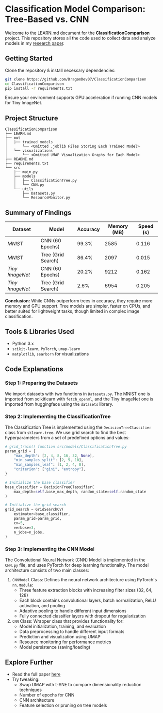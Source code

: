 # Classification Model Comparison: Tree-Based vs. CNN

Welcome to the LEARN.md document for the **ClassificationComparison** project. This repository stores all the code used to collect data and analyze models in my [research paper]().

## Getting Started

Clone the repository & install necessary dependencies:

```bash
git clone https://github.com/DragonDev07/ClassificationComparison
cd ClassificationComparison
pip install -r requirements.txt
```

Ensure your environment supports GPU acceleration if running CNN models for Tiny ImageNet.

## Project Structure

```text
ClassificationComparison
├── LEARN.md
├── out
│   ├── trained_models
│       └── <Omitted .joblib Files Storing Each Trained Model>
│   └── visualizations
│       └── <Omitted UMAP Visualization Graphs for Each Model>
├── README.md
├── requirements.txt
└── src
    ├── main.py
    ├── models
    │   ├── ClassificationTree.py
    │   └── CNN.py
    └── utils
        ├── Datasets.py
        └── ResourceMonitor.py
```

## Summary of Findings

| **Dataset**     | **Model**          | **Accuracy** | **Memory (MB)** | **Speed (s)** |
| --------------- | ------------------ | ------------ | --------------- | ------------- |
| _MNIST_         | CNN (60 Epochs)    | 99.3%        | 2585            | 0.116         |
| _MNIST_         | Tree (Grid Search) | 86.4%        | 2097            | 0.015         |
| _Tiny ImageNet_ | CNN (60 Epochs)    | 20.2%        | 9212            | 0.162         |
| _Tiny ImageNet_ | Tree (Grid Search) | 2.6%         | 6954            | 0.205         |

**Conclusion:** While CNNs outperform trees in accuracy, they require more memory and GPU support. Tree models are simpler, faster on CPUs, and better suited for lightweight tasks, though limited in complex image classification.

## Tools & Libraries Used

- Python 3.x
- `scikit-learn`, `PyTorch`, `umap-learn`
- `matplotlib`, `searborn` for visualizations

## Code Explanations

### Step 1: Preparing the Datasets

We import datasets with two functions in `Datasets.py`. The MNIST one is imported from scikitlearn with `fetch_openml`, and the Tiny ImageNet one is imported from huggingface using the `datasets` library.

### Step 2: Implementing the ClassificationTree

The Classification Tree is implemented using the `DecisionTreeClassifier` class from `sklearn.tree`. We use grid search to find the best hyperparameters from a set of predefined options and values:

```python
# grid_train() function src/models/ClassificationTree.py
param_grid = {
    "max_depth": [2, 4, 8, 16, 32, None],
    "min_samples_split": [2, 5, 10],
    "min_samples_leaf": [1, 2, 4, 8],
    "criterion": ["gini", "entropy"],
}

# Initialize the base classifier
base_classifier = DecisionTreeClassifier(
    max_depth=self.base_max_depth, random_state=self.random_state
)

# Initialize the grid search
grid_search = GridSearchCV(
    estimator=base_classifier,
    param_grid=param_grid,
    cv=5,
    verbose=3,
    n_jobs=n_jobs,
)
```

### Step 3: Implementing the CNN Model

The Convolutional Neural Network (CNN) Model is implemented in the `CNN.py` file, and uses PyTorch for deep learning functionality. The model architecture consists of two main classes:

1. `CNNModel` Class: Defines the neural network architecture using PyTorch's `nn.Module`:
   - Three feature extraction blocks with increasing filter sizes (32, 64, 128)
   - Each block contains convolutional layers, batch normalization, ReLU activation, and pooling
   - Adaptive pooling to handle different input dimensions
   - Fully connected classifier layers with dropout for regularization
2. `CNN` Class: Wrapper class that provides functionality for:
   - Model initialization, training, and evaluation
   - Data preprocessing to handle different input formats
   - Prediction and visualization using UMAP
   - Resource monitoring for performance metrics
   - Model persistence (saving/loading)

## Explore Further

- Read the full paper [here]()
- Try tweaking:
  - Swap UMAP with t-SNE to compare dimensionality reduction techniques
  - Number of epochs for CNN
  - CNN architecture
  - Feature selection or pruning on tree models
